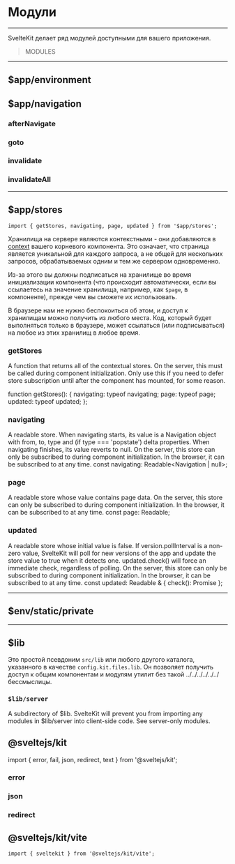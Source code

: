# Модули
---

SvelteKit делает ряд модулей доступными для вашего приложения.

> MODULES

---

## $app/environment


## $app/navigation

### afterNavigate

### goto

### invalidate

### invalidateAll

---
## $app/stores

`import { getStores, navigating, page, updated } from '$app/stores';`

Хранилища на сервере являются контекстными - они добавляются в [context](https://svelte.dev/tutorial/context-api) вашего корневого компонента. Это означает, что страница является уникальной для каждого запроса, а не общей для нескольких запросов, обрабатываемых одним и тем же сервером одновременно.

Из-за этого вы должны подписаться на хранилище во время инициализации компонента (что происходит автоматически, если вы ссылаетесь на значение хранилища, например, как `$page`, в компоненте), прежде чем вы сможете их использовать.

В браузере нам не нужно беспокоиться об этом, и доступ к хранилищам можно получить из любого места. Код, который будет выполняться только в браузере, может ссылаться (или подписываться) на любое из этих хранилищ в любое время.

### getStores

A function that returns all of the contextual stores. On the server, this must be called during component initialization. Only use this if you need to defer store subscription until after the component has mounted, for some reason.

function getStores(): {
  navigating: typeof navigating;
  page: typeof page;
  updated: typeof updated;
};

### navigating

A readable store. When navigating starts, its value is a
Navigation
object with from, to, type and (if type === 'popstate') delta properties. When navigating finishes, its value reverts to null.
On the server, this store can only be subscribed to during component initialization. In the browser, it can be subscribed to at any time.
const navigating: Readable<Navigation | null>;

### page

A readable store whose value contains page data.
On the server, this store can only be subscribed to during component initialization. In the browser, it can be subscribed to at any time.
const page: Readable<Page>;

### updated

A readable store whose initial value is false. If version.pollInterval is a non-zero value, SvelteKit will poll for new versions of the app and update the store value to true when it detects one. updated.check() will force an immediate check, regardless of polling.
On the server, this store can only be subscribed to during component initialization. In the browser, it can be subscribed to at any time.
const updated: Readable<boolean> & { check(): Promise<boolean> };

---
## $env/static/private

---
## $lib

Это простой псевдоним `src/lib` или любого другого каталога, указанного в качестве `config.kit.files.lib`. Он позволяет получить доступ к общим компонентам и модулям утилит без такой ../../../../../../ бессмыслицы.

### `$lib/server`

A subdirectory of $lib. SvelteKit will prevent you from importing any modules in $lib/server into client-side code. See server-only modules.

## @sveltejs/kit

import { error, fail, json, redirect, text } from '@sveltejs/kit';

### error

### json

### redirect



## @sveltejs/kit/vite

`import { sveltekit } from '@sveltejs/kit/vite';`